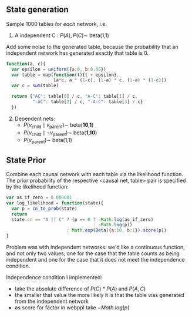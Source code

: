 
## State generation

Sample 1000 tables for *each* network, i.e.
1. A independent C :  $P(A), P(C) \sim$  beta(1,1)

Add some noise to the generated table, because the probability that an independent network has generated exactly that table is 0.

```javascript
function(a, c){
  var epsilon = uniform({a:0, b:0.05})
  var table = map(function(t){t + epsilon},
                  [a*c, a * (1-c), (1-a) * c, (1-a) * (1-c)])
  var c = sum(table)

  return {"AC": table[0] / c, "A-C": table[1] / c,
          "-AC": table[2] / c, "-A-C": table[3] / c}
  })
```

2. Dependent nets:
    - $P(v_{\textrm{child}} \mid v_{\textrm{parent}}) \sim$ beta(**10,1**)
    - $P(v_{\textrm{child}} \mid \neg v_{\textrm{parent}}) \sim$ beta(**1,10**)
    - $P(v_{\textrm{parent}})\sim$ beta(1,1)


## State Prior

Combine each causal network with each table via the likelihood function.
The prior probability of the respective <causal net, table> pair is specified by the likelihood function:

```javascript
var as_if_zero = 0.000001
var log_likelihood = function(state){
  var p = cn_to_prob(state)
  return
  state.cn == "A || C" ? (p == 0 ? -Math.log(as_if_zero)
                                 : -Math.log(p))
                       : Math.exp(Beta({a:10, b:1}).score(p))
}
```

Problem was with independent networks: we'd like a continuous function, and not only two values; one for the case that the table counts as
being independent and one for the case that it does not meet the independence condition.

Independence condition I implemented:

* take the absolute difference of $P(C) * P(A)$ and $P(A,C)$
* the smaller that value the more likely it is that the table was generated from the independent network
* as score for factor in webppl take  $-Math.log(p)$
